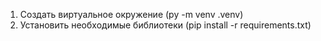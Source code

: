 1. Создать виртуальное окружение (py -m venv .venv)
2. Установить необходимые библиотеки (pip install -r requirements.txt)

